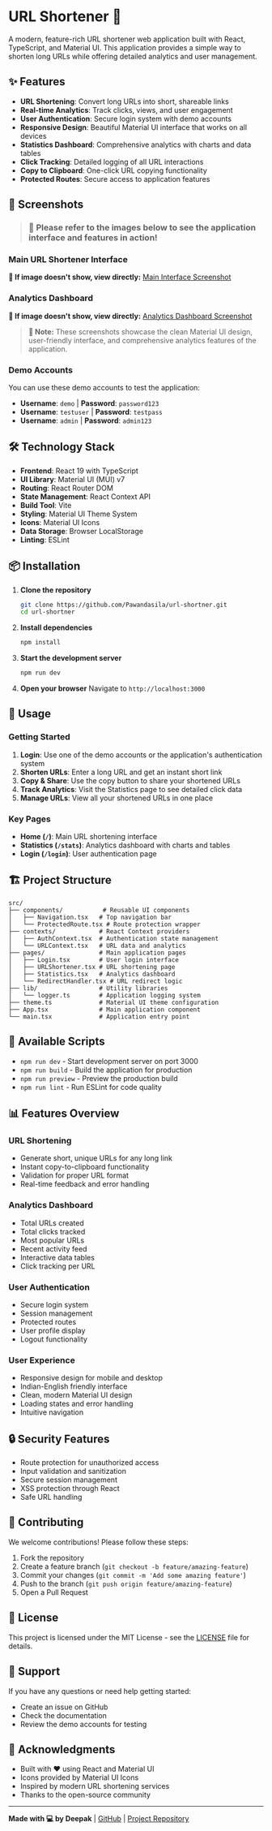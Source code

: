# URL Shortener 🔗

A modern, feature-rich URL shortener web application built with React, TypeScript, and Material UI. This application provides a simple way to shorten long URLs while offering detailed analytics and user management.

## ✨ Features

- **URL Shortening**: Convert long URLs into short, shareable links
- **Real-time Analytics**: Track clicks, views, and user engagement
- **User Authentication**: Secure login system with demo accounts
- **Responsive Design**: Beautiful Material UI interface that works on all devices
- **Statistics Dashboard**: Comprehensive analytics with charts and data tables
- **Click Tracking**: Detailed logging of all URL interactions
- **Copy to Clipboard**: One-click URL copying functionality
- **Protected Routes**: Secure access to application features


## 📸 Screenshots

> ### 👀 **Please refer to the images below to see the application interface and features in action!**

### Main URL Shortener Interface

**🔗 If image doesn't show, view directly:** [Main Interface Screenshot](https://drive.google.com/file/d/1v7jZUwQ9e7Pk3-fo1jzLrO4Whms9XsgJ/view)

### Analytics Dashboard

**🔗 If image doesn't show, view directly:** [Analytics Dashboard Screenshot](https://drive.google.com/file/d/1v7Ct6UfAtK9ni_paVsI40X26z-AK0NrE/view)

> **📌 Note:** These screenshots showcase the clean Material UI design, user-friendly interface, and comprehensive analytics features of the application.

### Demo Accounts
You can use these demo accounts to test the application:
- **Username**: `demo` | **Password**: `password123`
- **Username**: `testuser` | **Password**: `testpass`
- **Username**: `admin` | **Password**: `admin123`

## 🛠️ Technology Stack

- **Frontend**: React 19 with TypeScript
- **UI Library**: Material UI (MUI) v7
- **Routing**: React Router DOM
- **State Management**: React Context API
- **Build Tool**: Vite
- **Styling**: Material UI Theme System
- **Icons**: Material UI Icons
- **Data Storage**: Browser LocalStorage
- **Linting**: ESLint

## 📦 Installation

1. **Clone the repository**
   ```bash
   git clone https://github.com/Pawandasila/url-shortner.git
   cd url-shortner
   ```

2. **Install dependencies**
   ```bash
   npm install
   ```

3. **Start the development server**
   ```bash
   npm run dev
   ```

4. **Open your browser**
   Navigate to `http://localhost:3000`

## 🎯 Usage

### Getting Started
1. **Login**: Use one of the demo accounts or the application's authentication system
2. **Shorten URLs**: Enter a long URL and get an instant short link
3. **Copy & Share**: Use the copy button to share your shortened URLs
4. **Track Analytics**: Visit the Statistics page to see detailed click data
5. **Manage URLs**: View all your shortened URLs in one place

### Key Pages
- **Home (`/`)**: Main URL shortening interface
- **Statistics (`/stats`)**: Analytics dashboard with charts and tables
- **Login (`/login`)**: User authentication page

## 🏗️ Project Structure

```
src/
├── components/           # Reusable UI components
│   ├── Navigation.tsx   # Top navigation bar
│   └── ProtectedRoute.tsx # Route protection wrapper
├── contexts/            # React Context providers
│   ├── AuthContext.tsx  # Authentication state management
│   └── URLContext.tsx   # URL data and analytics
├── pages/               # Main application pages
│   ├── Login.tsx        # User login interface
│   ├── URLShortener.tsx # URL shortening page
│   ├── Statistics.tsx   # Analytics dashboard
│   └── RedirectHandler.tsx # URL redirect logic
├── lib/                 # Utility libraries
│   └── logger.ts        # Application logging system
├── theme.ts             # Material UI theme configuration
├── App.tsx              # Main application component
└── main.tsx             # Application entry point
```

## 🔧 Available Scripts

- `npm run dev` - Start development server on port 3000
- `npm run build` - Build the application for production
- `npm run preview` - Preview the production build
- `npm run lint` - Run ESLint for code quality

## 📊 Features Overview

### URL Shortening
- Generate short, unique URLs for any long link
- Instant copy-to-clipboard functionality
- Validation for proper URL format
- Real-time feedback and error handling

### Analytics Dashboard
- Total URLs created
- Total clicks tracked
- Most popular URLs
- Recent activity feed
- Interactive data tables
- Click tracking per URL

### User Authentication
- Secure login system
- Session management
- Protected routes
- User profile display
- Logout functionality

### User Experience
- Responsive design for mobile and desktop
- Indian-English friendly interface
- Clean, modern Material UI design
- Loading states and error handling
- Intuitive navigation

## 🔒 Security Features

- Route protection for unauthorized access
- Input validation and sanitization
- Secure session management
- XSS protection through React
- Safe URL handling

## 🌟 Contributing

We welcome contributions! Please follow these steps:

1. Fork the repository
2. Create a feature branch (`git checkout -b feature/amazing-feature`)
3. Commit your changes (`git commit -m 'Add some amazing feature'`)
4. Push to the branch (`git push origin feature/amazing-feature`)
5. Open a Pull Request

## 📝 License

This project is licensed under the MIT License - see the [LICENSE](LICENSE) file for details.

## 🤝 Support

If you have any questions or need help getting started:
- Create an issue on GitHub
- Check the documentation
- Review the demo accounts for testing

## 🎉 Acknowledgments

- Built with ❤️ using React and Material UI
- Icons provided by Material UI Icons
- Inspired by modern URL shortening services
- Thanks to the open-source community

---

**Made with 💻 by Deepak** | [GitHub](https://github.com/Pawandasila) | [Project Repository](https://github.com/Pawandasila/url-shortner)
